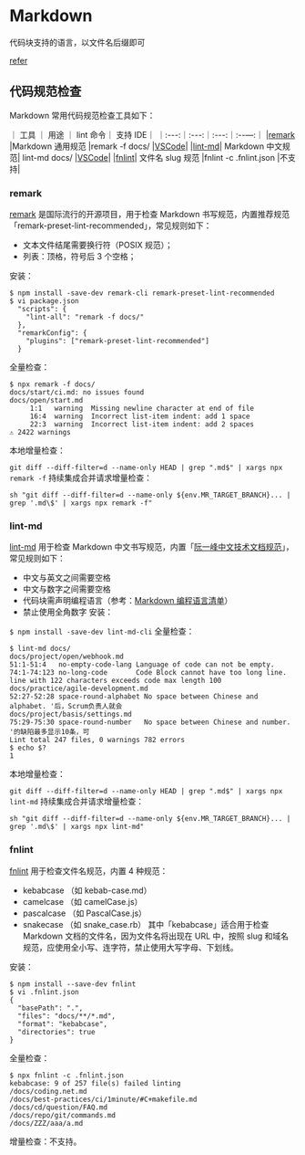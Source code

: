 # Markdown

代码块支持的语言，以文件名后缀即可

[refer]


## 代码规范检查

Markdown 常用代码规范检查工具如下：


｜ 工具 ｜ 	用途	｜ lint 命令｜	支持 IDE｜
｜:---:｜:---:｜:---:｜:--—:｜
|[remark]	|Markdown 通用规范	|remark -f docs/	|[VSCode][vsc-remark]|
|[lint-md]|	Markdown 中文规范|	lint-md docs/	|[VSCode][vsc-lint-md]|
|[fnlint]|	文件名 slug 规范	|fnlint -c .fnlint.json	|不支持|

### remark

[remark] 是国际流行的开源项目，用于检查 Markdown 书写规范，内置推荐规范「remark-preset-lint-recommended」，常见规则如下：

- 文本文件结尾需要换行符（POSIX 规范）；
- 列表：顶格，符号后 3 个空格；

安装：

```shell
$ npm install -save-dev remark-cli remark-preset-lint-recommended
$ vi package.json
  "scripts": {
    "lint-all": "remark -f docs/"
  },
  "remarkConfig": {
    "plugins": ["remark-preset-lint-recommended"]
  }
```
全量检查：
```shell
$ npx remark -f docs/
docs/start/ci.md: no issues found
docs/open/start.md
     1:1   warning  Missing newline character at end of file
     16:4  warning  Incorrect list-item indent: add 1 space
     22:3  warning  Incorrect list-item indent: add 2 spaces
⚠ 2422 warnings
```
本地增量检查：

`git diff --diff-filter=d --name-only HEAD | grep ".md$" | xargs npx remark -f`
持续集成合并请求增量检查：

`sh "git diff --diff-filter=d --name-only ${env.MR_TARGET_BRANCH}... | grep '.md\$' | xargs npx remark -f"`
### lint-md

[lint-md] 用于检查 Markdown 中文书写规范，内置「[阮一峰中文技术文档规范]」，常见规则如下：

- 中文与英文之间需要空格
- 中文与数字之间需要空格
- 代码块需声明编程语言（参考：[Markdown 编程语言清单]）
- 禁止使用全角数字
安装：

`$ npm install -save-dev lint-md-cli`
全量检查：
```shell
$ lint-md docs/
docs/project/open/webhook.md
51:1-51:4   no-empty-code-lang Language of code can not be empty. 
74:1-74:123 no-long-code       Code Block cannot have too long line. line with 122 characters exceeds code max length 100
docs/practice/agile-development.md
52:27-52:28 space-round-alphabet No space between Chinese and alphabet. '后，Scrum负责人就会
docs/project/basis/settings.md
75:29-75:30 space-round-number   No space between Chinese and number. '的缺陷最多显示10条，可
Lint total 247 files, 0 warnings 782 errors
$ echo $?
1
```
本地增量检查：

`git diff --diff-filter=d --name-only HEAD | grep ".md$" | xargs npx lint-md`
持续集成合并请求增量检查：

`sh "git diff --diff-filter=d --name-only ${env.MR_TARGET_BRANCH}... | grep '.md\$' | xargs npx lint-md"`
### fnlint

[fnlint] 用于检查文件名规范，内置 4 种规范：

- kebabcase （如 kebab-case.md）
- camelcase （如 camelCase.js）
- pascalcase （如 PascalCase.js）
- snakecase （如 snake_case.rb）
其中「kebabcase」适合用于检查 Markdown 文档的文件名，因为文件名将出现在 URL 中，按照 slug 和域名规范，应使用全小写、连字符，禁止使用大写字母、下划线。

安装：
```shell
$ npm install --save-dev fnlint
$ vi .fnlint.json
{
  "basePath": ".",
  "files": "docs/**/*.md",
  "format": "kebabcase",
  "directories": true
}
```
全量检查：
```shell
$ npx fnlint -c .fnlint.json
kebabcase: 9 of 257 file(s) failed linting
/docs/coding.net.md
/docs/best-practices/ci/1minute/#C+makefile.md
/docs/cd/question/FAQ.md
/docs/repo/git/commands.md
/docs/ZZZ/aaa/a.md
```
增量检查：不支持。


[refer]: https://coding.net/help/docs/ci/practice/lint/markdown.html
[remark]: https://github.com/remarkjs/remark-lint
[lint-md]: https://github.com/lint-md/lint-md
[fnlint]: https://github.com/usabilla/fnlint
[vsc-remark]: https://marketplace.visualstudio.com/items?itemName=drewbourne.vscode-remark-lint
[vsc-lint-md]: https://marketplace.visualstudio.com/items?itemName=ZhixiangZhang.mdlint
[阮一峰中文技术文档规范]: https://github.com/ruanyf/document-style-guide
[Markdown 编程语言清单]: https://coding.net/docs/ci/lint/markdown-code-lang.html
